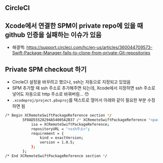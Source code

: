 ## CircleCI

## Xcode에서 연결한 SPM이 private repo에 있을 때 github 인증을 실패하는 이슈가 있음
- 해결책: https://support.circleci.com/hc/en-us/articles/360044709573-Swift-Package-Manager-fails-to-clone-from-private-Git-repositories

## Private SPM checkout 하기
- CircleCI 설정을 바꾸려고 했으나, ssh는 자동으로 지정되고 있었음
- SPM 추가할 때 ssh 주소로 추가해주면 되는데, Xcode에서 지정하면 ssh 주소로 넣어도 자동으로 http 주소로 바꿔버림... 😯
- `.xcodeproj/project.pbxproj`를 텍스트로 열어서 아래와 같이 필요한 부분 수정하면 됨

```bash
/* Begin XCRemoteSwiftPackageReference section */
		5F0AD55528294A54005A2B37 /* XCRemoteSwiftPackageReference "<package-name>" */ = {
			isa = XCRemoteSwiftPackageReference;
			repositoryURL = "<ssh주소>";
			requirement = {
				kind = exactVersion;
				version = 1.0.5;
			};
		};
/* End XCRemoteSwiftPackageReference section */
```
